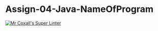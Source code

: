 # Assign-04-Java-NameOfProgram
[![Mr Coxall's Super Linter](https://github.com/ICS4U-Programming-TonyT/Assign-04-Java-NameOfProgram/workflows/Mr%20Coxall's%20Super%20Linter/badge.svg)](https://github.com/ICS4U-Programming-TonyT/Assign-04-Java-NameOfProgram/actions/)
